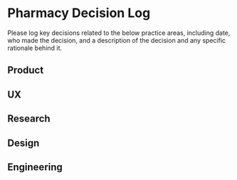 # Pharmacy Decision Log
Please log key decisions related to the below practice areas, including date, who made the decision, and a description of the decision and any specific rationale behind it.

## Product

## UX

## Research

## Design

## Engineering
